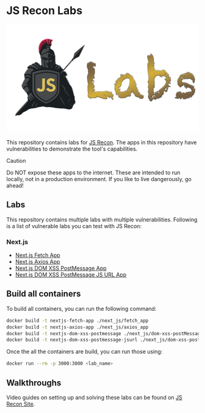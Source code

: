 # JS Recon Labs

![JS Recon labs banner](./static/labs-banner.png)

This repository contains labs for [JS Recon](https://github.com/shriyanss/js-recon). The apps in this repository have vulnerabilities to demonstrate the tool's capabilities.

> [!CAUTION]
> Do NOT expose these apps to the internet. These are intended to run locally, not in a production environment.
> If you like to live dangerously, go ahead!

## Labs

This repository contains multiple labs with multiple vulnerabilities. Following is a list of vulnerable labs you can test with JS Recon:

### Next.js

- [Next.js Fetch App](./next_js/fetch_app)
- [Next.js Axios App](./next_js/axios_app)
- [Next.js DOM XSS PostMessage App](./next_js/dom-xss-postMessage)
- [Next.js DOM XSS PostMessage JS URL App](./next_js/dom-xss-postMessage-jsUrl)

## Build all containers

To build all containers, you can run the following command:

```bash
docker build -t nextjs-fetch-app ./next_js/fetch_app
docker build -t nextjs-axios-app ./next_js/axios_app
docker build -t nextjs-dom-xss-postmessage ./next_js/dom-xss-postMessage
docker build -t nextjs-dom-xss-postmessage-jsurl ./next_js/dom-xss-postMessage-jsUrl
```

Once the all the containers are build, you can run those using:

```bash
docker run --rm -p 3000:3000 <lab_name>
```

## Walkthroughs

Video guides on setting up and solving these labs can be found on [JS Recon Site](https://js-recon.io/labs).
